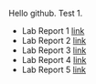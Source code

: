 Hello github.
Test 1.

* Lab Report 1 [link](week-one-lab-report.md)
* Lab Report 2 [link](week-three-lab-report.md)
* Lab Report 3 [link](week-five-lab-report.md)
* Lab Report 4 [link](week-seven-lab-report.md)
* Lab Report 5 [link](week-nine-lab-report.md)
